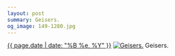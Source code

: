 ```yaml
---
layout: post
summary: Geisers.
og_image: 149-1280.jpg
---
```


<p>
  <time><a href="/149">{{ page.date | date: "%B %e, %Y" }}</a></time>
  <a href="/149"><img src="{{ site.assets_url }}/149-640.jpg" srcset="{{ site.assets_url }}/149-1280.jpg 1280w, {{ site.assets_url }}/149-960.jpg 960w, {{ site.assets_url }}/149-640.jpg 640w, {{ site.assets_url }}/149-320.jpg 320w" sizes="(min-width: 700px) 50vw, calc(100vw - 2rem)" alt="Geisers." /></a>
  <span>Geisers.</span>
</p>
